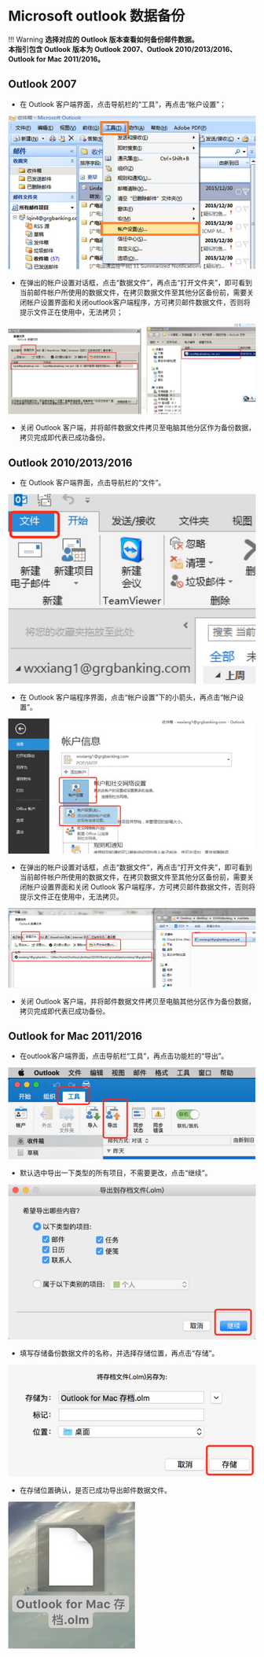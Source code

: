 #  Microsoft outlook 数据备份

!!! Warning
    **选择对应的 Outlook 版本查看如何备份邮件数据。**<br>
    **本指引包含 Outlook 版本为 Outlook 2007、Outlook 2010/2013/2016、Outlook for Mac 2011/2016。**

## Outlook 2007
- 在 Outlook 客户端界面，点击导航栏的“工具”，再点击“帐户设置”；

![](/imgs/OutlookBackup/1.jpg)
 
- 在弹出的帐户设置对话框，点击“数据文件”，再点击“打开文件夹”，即可看到当前邮件帐户所使用的数据文件，在拷贝数据文件至其他分区备份前，需要关闭帐户设置界面和关闭outlook客户端程序，方可拷贝邮件数据文件，否则将提示文件正在使用中，无法拷贝；

![](/imgs/OutlookBackup/2.jpg)
 
- 关闭 Outlook 客户端，并将邮件数据文件拷贝至电脑其他分区作为备份数据，拷贝完成即代表已成功备份。


## Outlook 2010/2013/2016
- 在 Outlook 客户端界面，点击导航栏的“文件”。
 
![](/imgs/OutlookBackup/3.jpg)

- 在 Outlook 客户端程序界面，点击“帐户设置”下的小箭头，再点击“帐户设置”。

![](/imgs/OutlookBackup/4.jpg)
 
- 在弹出的帐户设置对话框，点击“数据文件”，再点击“打开文件夹”，即可看到当前邮件帐户所使用的数据文件，在拷贝数据文件至其他分区备份前，需要关闭帐户设置界面和关闭 Outlook 客户端程序，方可拷贝邮件数据文件，否则将提示文件正在使用中，无法拷贝。

![](/imgs/OutlookBackup/5.jpg)
 
- 关闭 Outlook 客户端，并将邮件数据文件拷贝至电脑其他分区作为备份数据，拷贝完成即代表已成功备份。

## Outlook for Mac 2011/2016
- 在outlook客户端界面，点击导航栏“工具”，再点击功能栏的“导出”。

![](/imgs/OutlookBackup/6.jpg)
 
- 默认选中导出一下类型的所有项目，不需要更改，点击“继续”。

![](/imgs/OutlookBackup/7.jpg)
 
- 填写存储备份数据文件的名称，并选择存储位置，再点击“存储”。

![](/imgs/OutlookBackup/8.jpg)
 
- 在存储位置确认，是否已成功导出邮件数据文件。

![](/imgs/OutlookBackup/9.jpg)